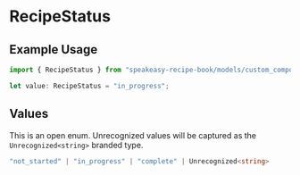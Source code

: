 # RecipeStatus

## Example Usage

```typescript
import { RecipeStatus } from "speakeasy-recipe-book/models/custom_components";

let value: RecipeStatus = "in_progress";
```

## Values

This is an open enum. Unrecognized values will be captured as the `Unrecognized<string>` branded type.

```typescript
"not_started" | "in_progress" | "complete" | Unrecognized<string>
```